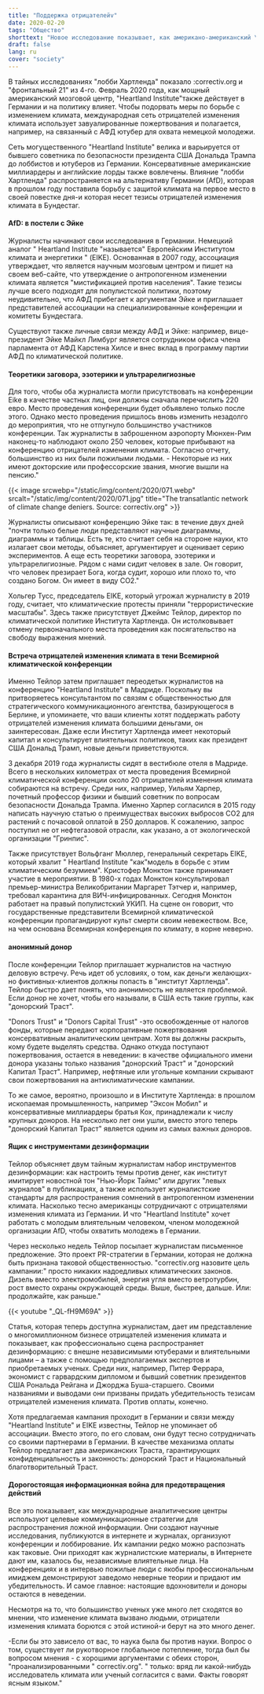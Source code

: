 ```yaml
---
title: "Поддержка отрицателейv"
date: 2020-02-20
tags: "Общество"
shorttext: "Новое исследование показывает, как американо-американский \"Heartland Institute\" также поддерживает отрицателей изменения климата в Германии."
draft: false
lang: ru
cover: "society"
---
```


В тайных исследованиях "лобби Хартленда" показало :correctiv.org и "фронтальный 21" из 4-го. Февраль 2020 года, как мощный американский мозговой центр, "Heartland Institute"также действует в Германии и на политику влияет. Чтобы подорвать меры по борьбе с изменением климата, международная сеть отрицателей изменения климата использует завуалированные пожертвования и полагается, например, на связанный с АФД ютубер для охвата немецкой молодежи.

Сеть могущественного "Heartland Institute" велика и варьируется от бывшего советника по безопасности президента США Дональда Трампа до лоббистов и ютуберов из Германии. Консервативные американские миллиардеры и английские лорды также вовлечены. Влияние "лобби Хартленда" распространяется на альтернативу Германии (AfD), которая в прошлом году поставила борьбу с защитой климата на первое место в своей повестке дня-и которая несет тезисы отрицателей изменения климата в Бундестаг.

#### AfD: в постели с Эйке

Журналисты начинают свои исследования в Германии. Немецкий аналог " Heartland Institute "называется" Европейским Институтом климата и энергетики " (EIKE). Основанная в 2007 году, ассоциация утверждает, что является научным мозговым центром и пишет на своем веб-сайте, что утверждение о антропогенном изменении климата является "мистификацией против населения". Такие тезисы лучше всего подходят для популистской политики, поэтому неудивительно, что АФД прибегает к аргументам Эйке и приглашает представителей ассоциации на специализированные конференции и комитеты Бундестага.

Существуют также личные связи между АФД и Эйке: например, вице-президент Эйке Майкл Лимбург является сотрудником офиса члена парламента от АФД Карстена Хилсе и внес вклад в программу партии АФД по климатической политике.

#### Теоретики заговора, эзотерики и ультрарелигиозные

Для того, чтобы оба журналиста могли присутствовать на конференции Eike в качестве частных лиц, они должны сначала перечислить 220 евро. Место проведения конференции будет объявлено только после этого. Однако место проведения пришлось вновь изменить незадолго до мероприятия, что не отпугнуло большинство участников конференции. Так журналисты в заброшенном аэропорту Мюнхен-Рим наконец-то наблюдают около 250 человек, которые прибывают на конференцию отрицателей изменения климата. Согласно отчету, большинство из них были пожилыми людьми. - Некоторые из них имеют докторские или профессорские звания, многие вышли на пенсию."

{{< image srcwebp="/static/img/content/2020/071.webp" srcalt="/static/img/content/2020/071.jpg" title="The transatlantic network of climate change deniers. Source: correctiv.org" >}}

Журналисты описывают конференцию Эйке так: в течение двух дней "почти только белые люди представляют научные диаграммы, диаграммы и таблицы. Есть те, кто считает себя на стороне науки, кто излагает свои методы, объясняет, аргументирует и оценивает серию экспериментов. А еще есть теоретики заговора, эзотерики и ультрарелигиозные. Рядом с нами сидит человек в зале. Он говорит, что человек презирает Бога, когда судит, хорошо или плохо то, что создано Богом. Он имеет в виду CO2."

Хольгер Тусс, председатель EIKE, который угрожал журналисту в 2019 году, считает, что климатические протесты приняли "террористические масштабы". Здесь также присутствует Джеймс Тейлор, директор по климатической политике Института Хартленда. Он истолковывает отмену первоначального места проведения как посягательство на свободу выражения мнений.

#### Встреча отрицателей изменения климата в тени Всемирной климатической конференции

Именно Тейлор затем приглашает переодетых журналистов на конференцию "Heartland Institute" в Мадриде. Поскольку вы притворяетесь консультантом по связям с общественностью для стратегического коммуникационного агентства, базирующегося в Берлине, и упоминаете, что ваши клиенты хотят поддержать работу отрицателей изменения климата большими деньгами, он заинтересован. Даже если Институт Хартленда имеет некоторый капитал и консультирует влиятельных политиков, таких как президент США Дональд Трамп, новые деньги приветствуются.

3 декабря 2019 года журналисты сидят в вестибюле отеля в Мадриде. Всего в нескольких километрах от места проведения Всемирной климатической конференции около 20 отрицателей изменения климата собираются на встречу. Среди них, например, Уильям Харпер, почетный профессор физики и бывший советник по вопросам безопасности Дональда Трампа. Именно Харпер согласился в 2015 году написать научную статью о преимуществах высоких выбросов CO2 для растений с почасовой оплатой в 250 долларов. К сожалению, запрос поступил не от нефтегазовой отрасли, как указано, а от экологической организации "Гринпис".

Также присутствует Вольфганг Мюллер, генеральный секретарь EIKE, который хвалит " Heartland Institute "как"модель в борьбе с этим климатическим безумием". Кристофер Монктон также принимает участие в мероприятии. В 1980-х годах Монктон консультировал премьер-министра Великобритании Маргарет Тэтчер и, например, требовал карантина для ВИЧ-инфицированных. Сегодня Монктон работает на правый популистский УКИП. На сцене он говорит, что государственные представители Всемирной климатической конференции пропагандируют культ смерти своим невежеством. Все, на чем основана Всемирная конференция по климату, в корне неверно.

#### анонимный донор

После конференции Тейлор приглашает журналистов на частную деловую встречу. Речь идет об условиях, о том, как деньги желающих-но фиктивных-клиентов должны попасть в "институт Хартленда". Тейлор быстро дает понять, что анонимность не является проблемой. Если донор не хочет, чтобы его называли, в США есть такие группы, как "донорский Траст".

"Donors Trust" и "Donors Capital Trust" -это освобожденные от налогов фонды, которые передают корпоративные пожертвования консервативным аналитическим центрам. Хотя вы должны раскрыть, кому будете выделять средства. Однако откуда поступают пожертвования, остается в неведении: в качестве официального имени донора указаны только названия "донорский Траст" и "донорский Капитал Траст". Например, нефтяные или угольные компании скрывают свои пожертвования на антиклиматические кампании.

То же самое, вероятно, произошло и в Институте Хартленда: в прошлом ископаемая промышленность, например "Эксон Мобил" и консервативные миллиардеры братья Кох, принадлежали к числу крупных доноров. На несколько лет они ушли, вместо этого теперь "донорский Капитал Траст" является одним из самых важных доноров.

#### Ящик с инструментами дезинформации

Тейлор объясняет двум тайным журналистам набор инструментов дезинформации: как настроить темы против денег, как институт имитирует новостной тон "Нью-Йорк Таймс" или других "левых журналов" в публикациях, а также использует журналистские стандарты для распространения сомнений в антропогенном изменении климата. Насколько тесно американцы сотрудничают с отрицателями изменения климата из Германии. И что "Heartland Institute" хочет работать с молодым влиятельным человеком, членом молодежной организации AfD, чтобы охватить молодежь в Германии.

Через несколько недель Тейлор посылает журналистам письменное предложение. Это проект PR-стратегии в Германии, которая не должна быть признана таковой общественностью. "correctiv.org назовите цель кампании:" просто никаких надоедливых климатических законов. Дизель вместо электромобилей, энергия угля вместо ветротурбин, рост вместо охраны окружающей среды. Выше, быстрее, дальше. Или: продолжайте, как раньше."

{{< youtube "_QL-fH9M69A" >}}

Статья, которая теперь доступна журналистам, дает им представление о многомиллионном бизнесе отрицателей изменения климата и показывает, как профессионально сцена распространяет дезинформацию: с внешне независимыми ютуберами и влиятельными лицами – а также с помощью предполагаемых экспертов и приобретаемых ученых. Среди них, например, Питер Феррара, экономист с гарвардским дипломом и бывший советник президентов США Рональда Рейгана и Джорджа Буша-старшего. Своими названиями и выводами они призваны придать убедительность тезисам отрицателей изменения климата. Против оплаты, конечно.

Хотя предлагаемая кампания проходит в Германии и связи между "Heartland Institute" и EIKE известны, Тейлор не упоминает об ассоциации. Вместо этого, по его словам, они будут тесно сотрудничать со своими партнерами в Германии. В качестве механизма оплаты Тейлор предлагает два американских Траста, гарантирующих конфиденциальность и законность: донорский Траст и Национальный благотворительный Траст.

#### Дорогостоящая информационная война для предотвращения действий

Все это показывает, как международные аналитические центры используют целевые коммуникационные стратегии для распространения ложной информации. Они создают научные исследования, публикуются в интернете и журналах, организуют конференции и лоббирование. Их кампании редко можно распознать как таковые. Они приходят как журналистские материалы, в Интернете дают им, казалось бы, независимые влиятельные лица. На конференциях и в интервью пожилые люди с якобы профессиональным имиджем демонстрируют заведомо неверные теории и придают им убедительность. И самое главное: настоящие вдохновители и доноры остаются в неведении.

Несмотря на то, что большинство ученых уже много лет сходятся во мнении, что изменение климата вызвано людьми, отрицатели изменения климата борются с этой истиной-и берут на это много денег.

-Если бы это зависело от вас, то наука была бы против науки. Вопрос о том, существует ли рукотворное глобальное потепление, тогда был бы вопросом мнения - с хорошими аргументами с обеих сторон, "проанализированными " correctiv.org". " только: вряд ли какой-нибудь исследователь климата или ученый согласится с вами. Факты говорят ясным языком."
